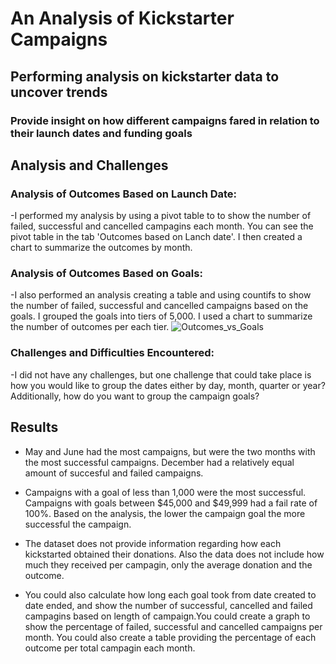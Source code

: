 # An Analysis of Kickstarter Campaigns
## Performing analysis on kickstarter data to uncover trends
### Provide insight on how different campaigns fared in relation to their launch dates and funding goals

## Analysis and Challenges

### Analysis of Outcomes Based on Launch Date: 
-I performed my analysis by using a pivot table to to show the number of failed, successful and cancelled campagins each month. You can see the pivot table in the tab 'Outcomes based on Lanch date'.  I then created a chart to summarize the outcomes by month. 

### Analysis of Outcomes Based on Goals: 
-I also performed an analysis creating a table and using countifs to show the number of failed, successful and cancelled campaigns based on the goals. I grouped the goals into tiers of 5,000. I used a chart to summarize the number of outcomes per each tier. ![Outcomes_vs_Goals](/C:/users/asosn/desktop/classwork/crowdfuninganalysis/Resources/Outcomes_vs_Goals.png)
	
### Challenges and Difficulties Encountered: 
-I did not have any challenges, but one challenge that could take place is how you would like to group the dates either by day, month, quarter or year? Additionally, how do you want to group the campaign goals?

## Results

- May and June had the most campaigns, but were the two months with the most successful campaigns. December had a relatively equal amount of succesful and failed campaigns.

- Campaigns with a goal of less than 1,000 were the most successful. Campaigns with goals between $45,000 and $49,999 had a fail rate of 100%. Based on the analysis, the lower the campaign goal the more successful the campaign. 

- The dataset does not provide information regarding how each kickstarted obtained their donations. Also the data does not include how much they received per campagin, only the average donation and the outcome. 

- You could also calculate how long each goal took from date created to date ended, and show the number of successful, cancelled and failed campagins based on length of campaign.You could create a graph to show the percentage of failed, successful and cancelled campaigns per month. You could also create a table providing the percentage of each outcome per total campagin each month. 
